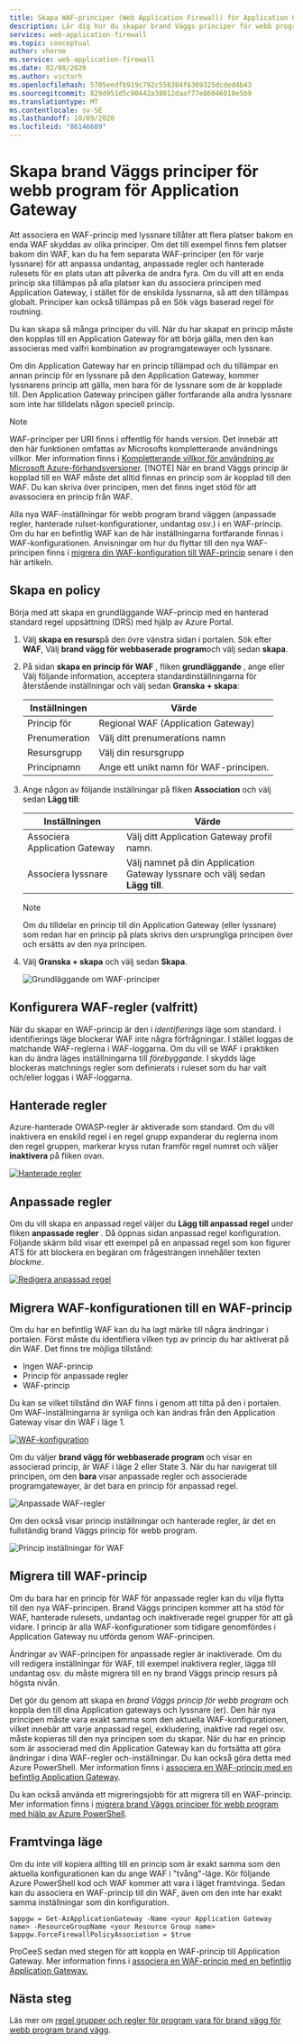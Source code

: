```yaml
---
title: Skapa WAF-principer (Web Application Firewall) för Application Gateway
description: Lär dig hur du skapar brand Väggs principer för webb program för Application Gateway.
services: web-application-firewall
ms.topic: conceptual
author: vhorne
ms.service: web-application-firewall
ms.date: 02/08/2020
ms.author: victorh
ms.openlocfilehash: 5705eedfb919c792c558384f6309325dcded4b43
ms.sourcegitcommit: 829d951d5c90442a38012daaf77e86046018e5b9
ms.translationtype: MT
ms.contentlocale: sv-SE
ms.lasthandoff: 10/09/2020
ms.locfileid: "86146609"
---
```

# <a name="create-web-application-firewall-policies-for-application-gateway"></a>Skapa brand Väggs principer för webb program för Application Gateway

Att associera en WAF-princip med lyssnare tillåter att flera platser bakom en enda WAF skyddas av olika principer. Om det till exempel finns fem platser bakom din WAF, kan du ha fem separata WAF-principer (en för varje lyssnare) för att anpassa undantag, anpassade regler och hanterade rulesets för en plats utan att påverka de andra fyra. Om du vill att en enda princip ska tillämpas på alla platser kan du associera principen med Application Gateway, i stället för de enskilda lyssnarna, så att den tillämpas globalt. Principer kan också tillämpas på en Sök vägs baserad regel för routning. 

Du kan skapa så många principer du vill. När du har skapat en princip måste den kopplas till en Application Gateway för att börja gälla, men den kan associeras med valfri kombination av programgatewayer och lyssnare. 

Om din Application Gateway har en princip tillämpad och du tillämpar en annan princip för en lyssnare på den Application Gateway, kommer lyssnarens princip att gälla, men bara för de lyssnare som de är kopplade till. Den Application Gateway principen gäller fortfarande alla andra lyssnare som inte har tilldelats någon speciell princip. 

   > [!NOTE]
   > WAF-principer per URI finns i offentlig för hands version. Det innebär att den här funktionen omfattas av Microsofts kompletterande användnings villkor. Mer information finns i [Kompletterande villkor för användning av Microsoft Azure-förhandsversioner](https://azure.microsoft.com/support/legal/preview-supplemental-terms/).
   > [!NOTE]
   > När en brand Väggs princip är kopplad till en WAF måste det alltid finnas en princip som är kopplad till den WAF. Du kan skriva över principen, men det finns inget stöd för att avassociera en princip från WAF. 

Alla nya WAF-inställningar för webb program brand väggen (anpassade regler, hanterade rulset-konfigurationer, undantag osv.) i en WAF-princip. Om du har en befintlig WAF kan de här inställningarna fortfarande finnas i WAF-konfigurationen. Anvisningar om hur du flyttar till den nya WAF-principen finns i [migrera din WAF-konfiguration till WAF-princip](#migrate) senare i den här artikeln. 

## <a name="create-a-policy"></a>Skapa en policy

Börja med att skapa en grundläggande WAF-princip med en hanterad standard regel uppsättning (DRS) med hjälp av Azure Portal.

1. Välj **skapa en resurs**på den övre vänstra sidan i portalen. Sök efter **WAF**, Välj **brand vägg för webbaserade program**och välj sedan **skapa**.
2. På sidan **skapa en princip för WAF** , fliken **grundläggande** , ange eller Välj följande information, acceptera standardinställningarna för återstående inställningar och välj sedan **Granska + skapa**:

   |Inställningen  |Värde  |
   |---------|---------|
   |Princip för     |Regional WAF (Application Gateway)|
   |Prenumeration     |Välj ditt prenumerations namn|
   |Resursgrupp     |Välj din resursgrupp|
   |Principnamn     |Ange ett unikt namn för WAF-principen.|
3. Ange någon av följande inställningar på fliken **Association** och välj sedan **Lägg till**:

   |Inställningen  |Värde  |
   |---------|---------|
   |Associera Application Gateway     |Välj ditt Application Gateway profil namn.|
   |Associera lyssnare     |Välj namnet på din Application Gateway lyssnare och välj sedan **Lägg till**.|

   > [!NOTE]
   > Om du tilldelar en princip till din Application Gateway (eller lyssnare) som redan har en princip på plats skrivs den ursprungliga principen över och ersätts av den nya principen.
4. Välj **Granska + skapa** och välj sedan **Skapa**.

   ![Grundläggande om WAF-principer](../media/create-waf-policy-ag/waf-policy-basics.png)

## <a name="configure-waf-rules-optional"></a>Konfigurera WAF-regler (valfritt)

När du skapar en WAF-princip är den i *identifierings* läge som standard. I identifierings läge blockerar WAF inte några förfrågningar. I stället loggas de matchande WAF-reglerna i WAF-loggarna. Om du vill se WAF i praktiken kan du ändra läges inställningarna till *förebyggande*. I skydds läge blockeras matchnings regler som definierats i ruleset som du har valt och/eller loggas i WAF-loggarna.

## <a name="managed-rules"></a>Hanterade regler

Azure-hanterade OWASP-regler är aktiverade som standard. Om du vill inaktivera en enskild regel i en regel grupp expanderar du reglerna inom den regel gruppen, markerar kryss rutan framför regel numret och väljer **inaktivera** på fliken ovan.

[![Hanterade regler ](../media/create-waf-policy-ag/managed-rules.png)](../media/create-waf-policy-ag/managed-rules-lrg.png#lightbox)

## <a name="custom-rules"></a>Anpassade regler

Om du vill skapa en anpassad regel väljer du **Lägg till anpassad regel** under fliken **anpassade regler** . Då öppnas sidan anpassad regel konfiguration. Följande skärm bild visar ett exempel på en anpassad regel som kon figurer ATS för att blockera en begäran om frågesträngen innehåller texten *blockme*.

[![Redigera anpassad regel ](../media/create-waf-policy-ag/edit-custom-rule.png)](../media/create-waf-policy-ag/edit-custom-rule-lrg.png#lightbox)

## <a name="migrate-your-waf-config-to-a-waf-policy"></a><a name="migrate"></a>Migrera WAF-konfigurationen till en WAF-princip

Om du har en befintlig WAF kan du ha lagt märke till några ändringar i portalen. Först måste du identifiera vilken typ av princip du har aktiverat på din WAF. Det finns tre möjliga tillstånd:

- Ingen WAF-princip
- Princip för anpassade regler
- WAF-princip

Du kan se vilket tillstånd din WAF finns i genom att titta på den i portalen. Om WAF-inställningarna är synliga och kan ändras från den Application Gateway visar din WAF i läge 1.

[![WAF-konfiguration ](../media/create-waf-policy-ag/waf-configure.png)](../media/create-waf-policy-ag/waf-configure-lrg.png#lightbox)

Om du väljer **brand vägg för webbaserade program** och visar en associerad princip, är WAF i läge 2 eller State 3. När du har navigerat till principen, om den **bara** visar anpassade regler och associerade programgatewayer, är det bara en princip för anpassad regel.

![Anpassade WAF-regler](../media/create-waf-policy-ag/waf-custom-rules.png)

Om den också visar princip inställningar och hanterade regler, är det en fullständig brand Väggs princip för webb program. 

![Princip inställningar för WAF](../media/create-waf-policy-ag/waf-policy-settings.png)

## <a name="migrate-to-waf-policy"></a>Migrera till WAF-princip

Om du bara har en princip för WAF för anpassade regler kan du vilja flytta till den nya WAF-principen. Brand Väggs principen kommer att ha stöd för WAF, hanterade rulesets, undantag och inaktiverade regel grupper för att gå vidare. I princip är alla WAF-konfigurationer som tidigare genomfördes i Application Gateway nu utförda genom WAF-principen. 

Ändringar av WAF-principen för anpassade regler är inaktiverade. Om du vill redigera inställningar för WAF, till exempel inaktivera regler, lägga till undantag osv. du måste migrera till en ny brand Väggs princip resurs på högsta nivån.

Det gör du genom att skapa en *brand Väggs princip för webb program* och koppla den till dina Application gateways och lyssnare (er). Den här nya principen måste vara exakt samma som den aktuella WAF-konfigurationen, vilket innebär att varje anpassad regel, exkludering, inaktive rad regel osv. måste kopieras till den nya principen som du skapar. När du har en princip som är associerad med din Application Gateway kan du fortsätta att göra ändringar i dina WAF-regler och-inställningar. Du kan också göra detta med Azure PowerShell. Mer information finns i [associera en WAF-princip med en befintlig Application Gateway](associate-waf-policy-existing-gateway.md).

Du kan också använda ett migreringsjobb för att migrera till en WAF-princip. Mer information finns i [migrera brand Väggs principer för webb program med hjälp av Azure PowerShell](migrate-policy.md).

## <a name="force-mode"></a>Framtvinga läge

Om du inte vill kopiera allting till en princip som är exakt samma som den aktuella konfigurationen kan du ange WAF i "tvång"-läge. Kör följande Azure PowerShell kod och WAF kommer att vara i läget framtvinga. Sedan kan du associera en WAF-princip till din WAF, även om den inte har exakt samma inställningar som din konfiguration. 

```azurepowershell-interactive
$appgw = Get-AzApplicationGateway -Name <your Application Gateway name> -ResourceGroupName <your Resource Group name>
$appgw.ForceFirewallPolicyAssociation = $true
```

ProCeeS sedan med stegen för att koppla en WAF-princip till Application Gateway. Mer information finns i [associera en WAF-princip med en befintlig Application Gateway.](associate-waf-policy-existing-gateway.md)

## <a name="next-steps"></a>Nästa steg

Läs mer om [regel grupper och regler för program vara för brand vägg för webb program brand vägg](application-gateway-crs-rulegroups-rules.md).
